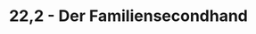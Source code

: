 ---
title: "22,2 - Der Familiensecondhand"
url: /koeln/22-2-der-familiensecondhand/
shop: Gebrauchtwaren
---